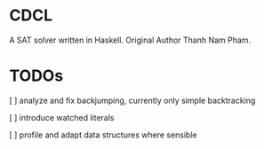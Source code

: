 # CDCL

A SAT solver written in Haskell. Original Author Thanh Nam Pham.

# TODOs

[ ] analyze and fix backjumping, currently only simple backtracking

[ ] introduce watched literals

[ ] profile and adapt data structures where sensible
